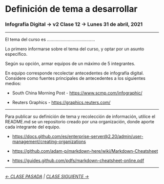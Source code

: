 # Definición de tema a desarrollar

###  Infografía Digital → v2 Clase 12 → Lunes 31 de abril, 2021

- - - - - - - - - 

El tema del curso es …………………………………

Lo primero informarse sobre el tema del curso, y optar por un asunto específico.

Según su opción, armar equipos de un máximo de 5 integrantes.

En equipo corresponde recolectar antecedentes de infografía digital. Considere como fuentes principales de antecedentes a los siguientes medios:

- South China Morning Post - https://www.scmp.com/infographic/

- Reuters Graphics - https://graphics.reuters.com/

- - - - - - - - 

Para publicar su definición de tema y recolección de información, utilice el README.md se un repositorio creado por una organización, donde aporte cada integrante del equipo.

- https://docs.github.com/es/enterprise-server@2.20/admin/user-management/creating-organizations

- https://github.com/adam-p/markdown-here/wiki/Markdown-Cheatsheet

- https://guides.github.com/pdfs/markdown-cheatsheet-online.pdf

- - - - - - - - - - - - -

###### [← CLASE PASADA](https://github.com/profesorfaco/dno075-2021/tree/main/clase-11) | [CLASE SIGUIENTE →](https://github.com/profesorfaco/dno075-2021/tree/main/clase-13) 

